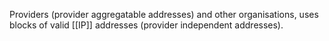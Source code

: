 Providers (provider aggregatable addresses) and other organisations, uses blocks of valid [[IP]] addresses (provider independent addresses). 